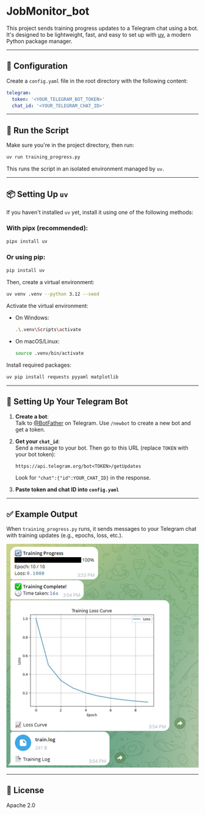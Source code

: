 # JobMonitor_bot

This project sends training progress updates to a Telegram chat using a bot. It's designed to be lightweight, fast, and easy to set up with [uv](https://github.com/astral-sh/uv), a modern Python package manager.

---

## 🔧 Configuration

Create a `config.yaml` file in the root directory with the following content:

```yaml
telegram:
  token: '<YOUR_TELEGRAM_BOT_TOKEN>'
  chat_id: '<YOUR_TELEGRAM_CHAT_ID>'
```

---

## 🚀 Run the Script

Make sure you're in the project directory, then run:

```bash
uv run training_progress.py
```

This runs the script in an isolated environment managed by `uv`.

---

## 📦 Setting Up `uv`

If you haven't installed `uv` yet, install it using one of the following methods:

### With pipx (recommended):

```bash
pipx install uv
```

### Or using pip:

```bash
pip install uv
```

Then, create a virtual environment:

```bash
uv venv .venv --python 3.12 --seed
```

Activate the virtual environment:

- On Windows:
  ```bash
  .\.venv\Scripts\activate
  ```
- On macOS/Linux:
  ```bash
  source .venv/bin/activate
  ```

Install required packages:

```bash
uv pip install requests pyyaml matplotlib
```

---

## 🤖 Setting Up Your Telegram Bot

1. **Create a bot**:  
   Talk to [@BotFather](https://t.me/BotFather) on Telegram. Use `/newbot` to create a new bot and get a token.

2. **Get your `chat_id`**:  
   Send a message to your bot. Then go to this URL (replace `TOKEN` with your bot token):

   ```
   https://api.telegram.org/bot<TOKEN>/getUpdates
   ```

   Look for `"chat":{"id":YOUR_CHAT_ID}` in the response.

3. **Paste token and chat ID into `config.yaml`**

---

## ✅ Example Output

When `training_progress.py` runs, it sends messages to your Telegram chat with training updates (e.g., epochs, loss, etc.).

![Example Output](./example_output.png)

---

## 📄 License

Apache 2.0